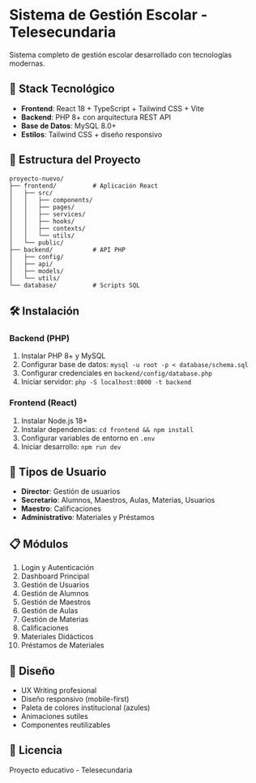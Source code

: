 # Sistema de Gestión Escolar - Telesecundaria

Sistema completo de gestión escolar desarrollado con tecnologías modernas.

## 🚀 Stack Tecnológico

- **Frontend**: React 18 + TypeScript + Tailwind CSS + Vite
- **Backend**: PHP 8+ con arquitectura REST API
- **Base de Datos**: MySQL 8.0+
- **Estilos**: Tailwind CSS + diseño responsivo

## 📁 Estructura del Proyecto

```
proyecto-nuevo/
├── frontend/          # Aplicación React
│   ├── src/
│   │   ├── components/
│   │   ├── pages/
│   │   ├── services/
│   │   ├── hooks/
│   │   ├── contexts/
│   │   └── utils/
│   └── public/
├── backend/           # API PHP
│   ├── config/
│   ├── api/
│   ├── models/
│   └── utils/
└── database/          # Scripts SQL
```

## 🛠️ Instalación

### Backend (PHP)
1. Instalar PHP 8+ y MySQL
2. Configurar base de datos: `mysql -u root -p < database/schema.sql`
3. Configurar credenciales en `backend/config/database.php`
4. Iniciar servidor: `php -S localhost:8000 -t backend`

### Frontend (React)
1. Instalar Node.js 18+
2. Instalar dependencias: `cd frontend && npm install`
3. Configurar variables de entorno en `.env`
4. Iniciar desarrollo: `npm run dev`

## 👥 Tipos de Usuario

- **Director**: Gestión de usuarios
- **Secretario**: Alumnos, Maestros, Aulas, Materias, Usuarios
- **Maestro**: Calificaciones
- **Administrativo**: Materiales y Préstamos

## 📋 Módulos

1. Login y Autenticación
2. Dashboard Principal
3. Gestión de Usuarios
4. Gestión de Alumnos
5. Gestión de Maestros
6. Gestión de Aulas
7. Gestión de Materias
8. Calificaciones
9. Materiales Didácticos
10. Préstamos de Materiales

## 🎨 Diseño

- UX Writing profesional
- Diseño responsivo (mobile-first)
- Paleta de colores institucional (azules)
- Animaciones sutiles
- Componentes reutilizables

## 📝 Licencia

Proyecto educativo - Telesecundaria


